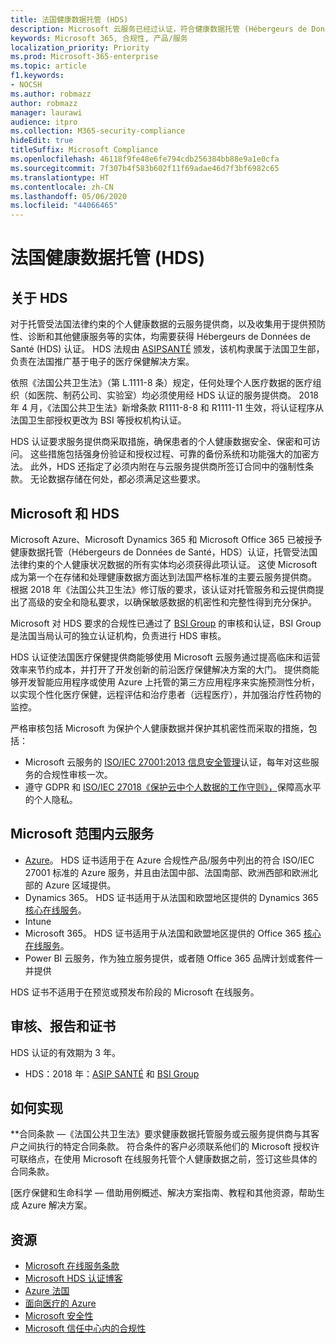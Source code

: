 ```yaml
---
title: 法国健康数据托管 (HDS)
description: Microsoft 云服务已经过认证，符合健康数据托管 (Hébergeurs de Données de Santé) 标准。
keywords: Microsoft 365, 合规性, 产品/服务
localization_priority: Priority
ms.prod: Microsoft-365-enterprise
ms.topic: article
f1.keywords:
- NOCSH
ms.author: robmazz
author: robmazz
manager: laurawi
audience: itpro
ms.collection: M365-security-compliance
hideEdit: true
titleSuffix: Microsoft Compliance
ms.openlocfilehash: 46118f9fe48e6fe794cdb256384bb88e9a1e0cfa
ms.sourcegitcommit: 7f307b4f583b602f11f69adae46d7f3bf6982c65
ms.translationtype: HT
ms.contentlocale: zh-CN
ms.lasthandoff: 05/06/2020
ms.locfileid: "44066465"
---
```

# <a name="health-data-hosting-hds-france"></a>法国健康数据托管 (HDS)

## <a name="about-hds"></a>关于 HDS

对于托管受法国法律约束的个人健康数据的云服务提供商，以及收集用于提供预防性、诊断和其他健康服务等的实体，均需要获得 Hébergeurs de Données de Santé (HDS) 认证。 HDS 法规由 [ ASIPSANTÉ](https://esante.gouv.fr/) 颁发，该机构隶属于法国卫生部，负责在法国推广基于电子的医疗保健解决方案。

依照《法国公共卫生法》（第 L.1111-8 条）规定，任何处理个人医疗数据的医疗组织（如医院、制药公司、实验室）均必须使用经 HDS 认证的服务提供商。 2018 年 4 月，《法国公共卫生法》新增条款 R1111-8-8 和 R1111-11 生效，将认证程序从法国卫生部授权更改为 BSI 等授权机构认证。

HDS 认证要求服务提供商采取措施，确保患者的个人健康数据安全、保密和可访问。 这些措施包括强身份验证和授权过程、可靠的备份系统和功能强大的加密方法。 此外，HDS 还指定了必须内附在与云服务提供商所签订合同中的强制性条款。 无论数据存储在何处，都必须满足这些要求。

## <a name="microsoft-and-hds"></a>Microsoft 和 HDS

Microsoft Azure、Microsoft Dynamics 365 和 Microsoft Office 365 已被授予健康数据托管（Hébergeurs de Données de Santé，HDS）认证，托管受法国法律约束的个人健康状况数据的所有实体均必须获得此项认证。 这使 Microsoft 成为第一个在存储和处理健康数据方面达到法国严格标准的主要云服务提供商。 根据 2018 年《法国公共卫生法》修订版的要求，该认证对托管服务和云提供商提出了高级的安全和隐私要求，以确保敏感数据的机密性和完整性得到充分保护。

Microsoft 对 HDS 要求的合规性已通过了 [BSI Group](https://www.bsigroup.com/fr-FR/) 的审核和认证，BSI Group 是法国当局认可的独立认证机构，负责进行 HDS 审核。

HDS 认证使法国医疗保健提供商能够使用 Microsoft 云服务通过提高临床和运营效率来节约成本，并打开了开发创新的前沿医疗保健解决方案的大门。 提供商能够开发智能应用程序或使用 Azure 上托管的第三方应用程序来实施预测性分析，以实现个性化医疗保健，远程评估和治疗患者（远程医疗），并加强治疗性药物的监控。

严格审核包括 Microsoft 为保护个人健康数据并保护其机密性而采取的措施，包括：

- Microsoft 云服务的 [ISO/IEC 27001:2013 信息安全管理](offering-iso-27001.md)认证，每年对这些服务的合规性审核一次。
- 遵守 GDPR 和 [ISO/IEC 27018《保护云中个人数据的工作守则》，](offering-iso-27018.md)保障高水平的个人隐私。

## <a name="microsoft-in-scope-cloud-services"></a>Microsoft 范围内云服务

- [Azure](https://aka.ms/AzureCompliance)。 HDS 证书适用于在 Azure 合规性产品/服务中列出的符合 ISO/IEC 27001 标准的 Azure 服务，并且由法国中部、法国南部、欧洲西部和欧洲北部的 Azure 区域提供。
- Dynamics 365。 HDS 证书适用于从法国和欧盟地区提供的 Dynamics 365 [核心在线服务](https://aka.ms/Online-Services-Terms)。
- Intune
- Microsoft 365。 HDS 证书适用于从法国和欧盟地区提供的 Office 365 [核心在线服务](https://aka.ms/Online-Services-Terms)。
- Power BI 云服务，作为独立服务提供，或者随 Office 365 品牌计划或套件一并提供

HDS 证书不适用于在预览或预发布阶段的 Microsoft 在线服务。

## <a name="audits-reports-and-certificates"></a>审核、报告和证书

HDS 认证的有效期为 3 年。

- HDS：2018 年：[ASIP SANTÉ](https://esante.gouv.fr/) 和 [BSI Group](https://www.bsigroup.com/fr-FR/Nos-services/Certification/Recherche-dans-le-repertoire-des-certificats-et-des-clients/Resultats-de-la-recherche-dans-le-repertoire-des-certificats-et-des-clients/?searchkey=licence%3dHDS%2b701569%26company%3dMicrosoft%2bCorp&licencenumber=HDS%20701569)

## <a name="how-to-implement"></a>如何实现

**合同条款 —《法国公共卫生法》要求健康数据托管服务或云服务提供商与其客户之间执行的特定合同条款。 符合条件的客户必须联系他们的 Microsoft 授权许可联络点，在使用 Microsoft 在线服务托管个人健康数据之前，签订这些具体的合同条款。

[医疗保健和生命科学 — 借助用例概述、解决方案指南、教程和其他资源，帮助生成 Azure 解决方案。

## <a name="resources"></a>资源

- [Microsoft 在线服务条款](https://aka.ms/Online-Services-Terms)
- [Microsoft HDS 认证博客](https://news.microsoft.com/fr-fr/2018/11/06/microsoft-1er-acteur-majeur-du-cloud-public-a-etre-certifie-hebergeur-de-donnees-de-sante-en-france/)
- [Azure 法国](https://azure.microsoft.com/global-infrastructure/france/)
- [面向医疗的 Azure](https://azure.microsoft.com/industries/healthcare/)
- [Microsoft 安全性](https://www.microsoft.com/security)
- [Microsoft 信任中心内的合规性](https://www.microsoft.com/trust-center/compliance/compliance-overview)
